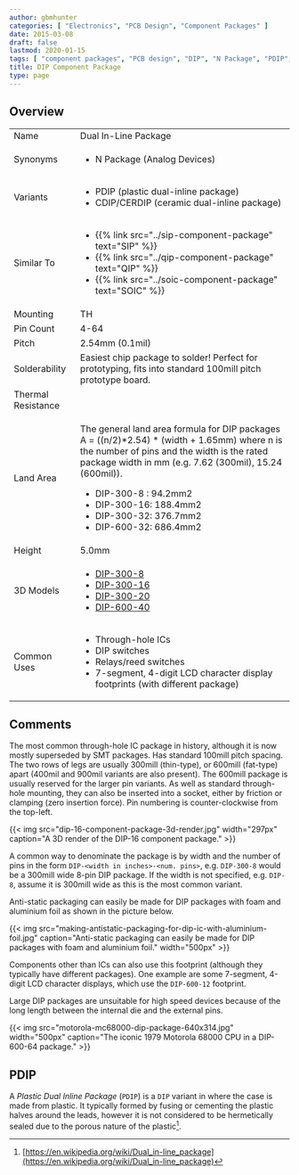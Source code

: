 ```yaml
---
author: gbmhunter
categories: [ "Electronics", "PCB Design", "Component Packages" ]
date: 2015-03-08
draft: false
lastmod: 2020-01-15
tags: [ "component packages", "PCB design", "DIP", "N Package", "PDIP", "CDIP", "dual inline package" ]
title: DIP Component Package
type: page
---
```


## Overview

<table>
<tbody>
<tr>
<td>Name</td>
<td>Dual In-Line Package</td>
</tr>
<tr>
  <td>Synonyms</td>
  <td>
    <ul>
      <li>N Package (Analog Devices)</li>
    </ul>
  </td>
</tr>
<tr>
  <td>Variants</td>
  <td>
    <ul>
      <li>PDIP (plastic dual-inline package)</li>
      <li>CDIP/CERDIP (ceramic dual-inline package)</li>
    </ul>
  </td>
</tr>
<tr>
<td>Similar To</td>
<td>
  <ul>
    <li>{{% link src="../sip-component-package" text="SIP" %}}</li>
    <li>{{% link src="../qip-component-package" text="QIP" %}}</li>
    <li>{{% link src="../soic-component-package" text="SOIC" %}}</li>
  </ul>
</td>
</tr>
<tr>
<td>Mounting</td>
<td>TH</td>
</tr>
<tr>
  <td>Pin Count</td>
  <td>4-64</td>
</tr>
<tr>
  <td>Pitch</td>
  <td>2.54mm (0.1mil)</td>
</tr>
<tr>
  <td>Solderability</td>
  <td>Easiest chip package to solder! Perfect for prototyping, fits into standard 100mill pitch prototype board.</td>
</tr>
<tr>
  <td>Thermal Resistance</td>
  <td></td>
</tr>
<tr>
<td>Land Area</td>
<td>
  <p>The general land area formula for DIP packages A = ((n/2)*2.54) * (width + 1.65mm)  
where n is the number of pins and the width is the rated package width in mm (e.g.  7.62 (300mil), 15.24 (600mil)).</p>
  <ul>
    <li>DIP-300-8 : 94.2mm2</li>
    <li>DIP-300-16: 188.4mm2</li>
    <li>DIP-300-32: 376.7mm2</li>
    <li>DIP-600-32: 686.4mm2</li>
  </ul>
</td>
</tr>
<tr>
  <td>Height</td>
  <td>5.0mm</td>
</tr>
<tr>
  <td>3D Models</td>
  <td>
    <ul>
      <li><a href="http://www.3dcontentcentral.com/download-model.aspx?catalogid=1023&amp;id=79">DIP-300-8</a></li>
      <li><a href="http://www.3dcontentcentral.com/download-model.aspx?catalogid=1023&amp;id=71">DIP-300-16</a></li>
      <li><a href="http://www.3dcontentcentral.com/download-model.aspx?catalogid=171&amp;id=71043">DIP-300-20</a></li>
      <li><a href="http://www.3dcontentcentral.com/download-model.aspx?catalogid=171&amp;id=95319">DIP-600-40</a></li>
    </ul>
  </td>
</tr>
<tr>
  <td>Common Uses</td>
  <td >
    <ul>
      <li>Through-hole ICs</li>
      <li>DIP switches</li>
      <li>Relays/reed switches</li>
      <li>7-segment, 4-digit LCD character display footprints (with different package)</li>
    </ul>
  </td>
</tr>
</tbody>
</table>

## Comments

The most common through-hole IC package in history, although it is now mostly superseded by SMT packages. Has standard 100mill pitch spacing. The two rows of legs are usually 300mill (thin-type), or 600mill (fat-type) apart (400mil and 900mil variants are also present). The 600mill package is usually reserved for the larger pin variants. As well as standard through-hole mounting, they can also be inserted into a socket, either by friction or clamping (zero insertion force). Pin numbering is counter-clockwise from the top-left.

{{< img src="dip-16-component-package-3d-render.jpg" width="297px" caption="A 3D render of the DIP-16 component package." >}}

A common way to denominate the package is by width and the number of pins in the form `DIP-<width in inches>-<num. pins>`, e.g. `DIP-300-8` would be a 300mill wide 8-pin DIP package. If the width is not specified, e.g. `DIP-8`, assume it is 300mill wide as this is the most common variant.

Anti-static packaging can easily be made for DIP packages with foam and aluminium foil as shown in the picture below.

{{< img src="making-antistatic-packaging-for-dip-ic-with-aluminium-foil.jpg" caption="Anti-static packaging can easily be made for DIP packages with foam and aluminium foil."  width="500px" >}}

Components other than ICs can also use this footprint (although they typically have different packages). One example are some 7-segment, 4-digit LCD character displays, which use the `DIP-600-12` footprint.

Large DIP packages are unsuitable for high speed devices because of the long length between the internal die and the external pins.

{{< img src="motorola-mc68000-dip-package-640x314.jpg" width="500px" caption="The iconic 1979 Motorola 68000 CPU in a DIP-600-64 package." >}}

## PDIP

A _Plastic Dual Inline Package_ (`PDIP`) is a `DIP` variant in where the case is made from plastic. It typically formed by fusing or cementing the plastic halves around the leads, however it is not considered to be hermetically sealed due to the porous nature of the plastic[^wikipedia-dip].

[^wikipedia-dip]: [https://en.wikipedia.org/wiki/Dual_in-line_package](https://en.wikipedia.org/wiki/Dual_in-line_package)

